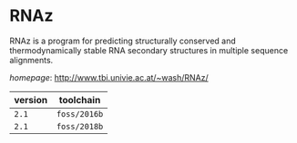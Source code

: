 # RNAz

RNAz is a program for predicting structurally conserved and thermodynamically stable RNA secondary structures in multiple sequence alignments.

*homepage*: <http://www.tbi.univie.ac.at/~wash/RNAz/>

version | toolchain
--------|----------
``2.1`` | ``foss/2016b``
``2.1`` | ``foss/2018b``
